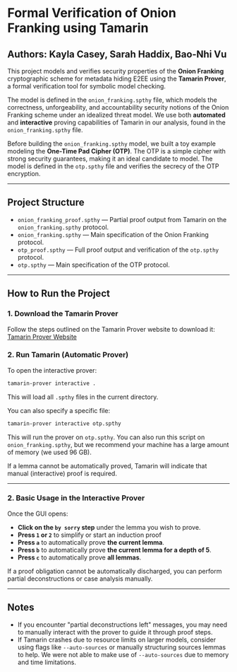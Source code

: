 # Formal Verification of Onion Franking using Tamarin
## Authors: Kayla Casey, Sarah Haddix, Bao-Nhi Vu

This project models and verifies security properties of the **Onion Franking** cryptographic scheme for metadata hiding E2EE using the **Tamarin Prover**, a formal verification tool for symbolic model checking.

The model is defined in the `onion_franking.spthy` file, which models the correctness, unforgeability, and accountability security notions of the Onion Franking scheme under an idealized threat model. 
We use both **automated** and **interactive** proving capabilities of Tamarin in our analysis, found in the `onion_franking.spthy` file.

Before building the `onion_franking.spthy` model, we built a toy example modeling the **One-Time Pad Cipher (OTP)**. The OTP is a simple cipher with strong security guarantees,
making it an ideal candidate to model. The model is defined in the `otp.spthy` file and verifies the secrecy of the OTP encryption.

---

## Project Structure
- `onion_franking_proof.spthy` — Partial proof output from Tamarin on the `onion_franking.spthy` protocol.
- `onion_franking.spthy` — Main specification of the Onion Franking protocol.
- `otp_proof.spthy` — Full proof output and verification of the `otp.spthy` protocol.
- `otp.spthy` — Main specification of the OTP protocol.

---

## How to Run the Project

### 1. Download the Tamarin Prover
Follow the steps outlined on the Tamarin Prover website to download it:
[Tamarin Prover Website](https://tamarin-prover.com/)

### 2. Run Tamarin (Automatic Prover)
To open the interactive prover:
```bash
tamarin-prover interactive .
```
This will load all `.spthy` files in the current directory.

You can also specify a specific file:
```bash
tamarin-prover interactive otp.spthy
```
This will run the prover on `otp.spthy`. You can also run this script on `onion_franking.spthy`, but we recommend your machine has a large amount of memory (we used 96 GB).

If a lemma cannot be automatically proved, Tamarin will indicate that manual (interactive) proof is required.

---


### 2. Basic Usage in the Interactive Prover

Once the GUI opens:
- **Click on the `by sorry` step** under the lemma you wish to prove.
- **Press `1` or `2`** to simplify or start an induction proof
- **Press `a`** to automatically prove **the current lemma**.
- **Press `b`** to automatically prove **the current lemma for a depth of 5**.
- **Press `c`** to automatically prove **all lemmas**.


If a proof obligation cannot be automatically discharged, you can perform partial deconstructions or case analysis manually.

---

## Notes

- If you encounter "partial deconstructions left" messages, you may need to manually interact with the prover to guide it through proof steps.
- If Tamarin crashes due to resource limits on larger models, consider using flags like `--auto-sources` or manually structuring sources lemmas to help. We were not able to make use of `--auto-sources` due to memory and time limitations.



